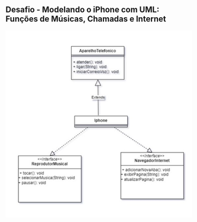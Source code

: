 ## Desafio - Modelando o iPhone com UML: Funções de Músicas, Chamadas e Internet


![alt text](uml-desafio.jpg)